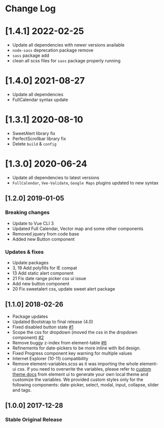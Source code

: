 # Change Log

# [1.4.1] 2022-02-25
- Update all dependencies with newer versions available
- `node-sass` deprecation package remove
- `sass` package add
- clean all scss files for `sass` package properly running 

# [1.4.0] 2021-08-27
- Update all dependencies
- FullCalendar syntax update

# [1.3.1] 2020-08-10
- SweetAlert library fix
- PerfectScrollbar library fix
- Delete `build` & `config`

# [1.3.0] 2020-06-24
- Update all dependencies to latest versions
- `FullCalendar`, `Vee-Validate`, `Google Maps` plugins updated to new syntax

## [1.2.0] 2019-01-05

### Breaking changes
- Update to Vue CLI 3
- Updated Full Calendar, Vector map and some other components
- Removed jquery from code base
- Added new Button component

### Updates & fixes
- Update packages
- 3, 19 Add polyfills for IE compat
- 13 Add static alert component
- 21 Fix date range picker css ui issue
- Add new button component
- 20 Fix sweetalert css, update sweet alert package

## [1.1.0] 2018-02-26

- Package updates
- Updated Bootstrap to final release (4.0)
- Fixed disabled button state [#1](https://github.com/creativetimofficial/vue-light-bootstrap-dashboard-pro/issues/1)
- Scope the css for dropdown (moved the css in the dropdown component) [#2](https://github.com/creativetimofficial/vue-light-bootstrap-dashboard-pro/issues/2)
- Remove buggy z-index from element-table [#6](https://github.com/creativetimofficial/vue-light-bootstrap-dashboard-pro/issues/6)
- Refinements for date-pickers to be more inline with lbd design.
- Fixed Progress component key warning for multiple values
- Internet Explorer (10-11) compatibility
- Remove element-variables.scss as it was importing the whole element-ui css.
If you need to overwrite the variables, please refer to [custom theme docs](http://element.eleme.io/#/en-US/component/custom-theme#cli-theme-tool)
from element ui to generate your own local theme and customize the variables.
We provided custom styles only for the following components: date-picker, select, modal, input, collapse, slider and tags.


## [1.0.0] 2017-12-28
### Stable Original Release
